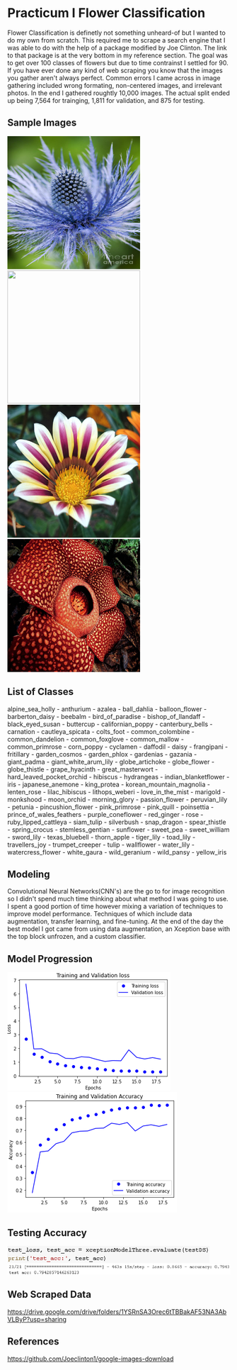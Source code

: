 # Practicum I Flower Classification
Flower Classification is definetly not something unheard-of but I wanted to do my own from scratch. This required me to scrape a search engine that I was able to do with the help of a package modified by Joe Clinton. The link to that package is at the very bottom in my reference section. The goal was to get over 100 classes of flowers but due to time contrainst I settled for 90. If you have ever done any kind of web scraping you know that the images you gather aren't always perfect. Common errors I came across in image gathering included wrong formating, non-centered images, and irrelevant photos. In the end I gathered roughtly 10,000 images. The actual split ended up being 7,564 for trainging, 1,811 for validation, and 875 for testing.

## Sample Images
<img src="alpine_sea_holly4.png" width="300" height="300"> <img src="bird_of_paradise1.png" width="300" height="300">
<img src="gazania5.png" width="300" height="300"> <img src="giant_padma4.png" width="300" height="300">

## List of Classes
alpine_sea_holly - anthurium - azalea - ball_dahlia - balloon_flower - barberton_daisy - beebalm - bird_of_paradise - bishop_of_llandaff - black_eyed_susan - buttercup - californian_poppy - canterbury_bells - carnation - cautleya_spicata - colts_foot - common_colombine - common_dandelion - common_foxglove - common_mallow - common_primrose - corn_poppy - cyclamen - daffodil - daisy - frangipani - fritillary - garden_cosmos - garden_phlox - gardenias - gazania - giant_padma - giant_white_arum_lily - globe_artichoke - globe_flower - globe_thistle - grape_hyacinth - great_masterwort - hard_leaved_pocket_orchid - hibiscus - hydrangeas - indian_blanketflower - iris - japanese_anemone - king_protea - korean_mountain_magnolia - lenten_rose - lilac_hibiscus - lithops_weberi - love_in_the_mist - marigold - monkshood - moon_orchid - morning_glory - passion_flower - peruvian_lily - petunia - pincushion_flower - pink_primrose - pink_quill - poinsettia - prince_of_wales_feathers - purple_coneflower - red_ginger - rose - ruby_lipped_cattleya - siam_tulip - silverbush - snap_dragon - spear_thistle - spring_crocus - stemless_gentian - sunflower - sweet_pea - sweet_william - sword_lily - texas_bluebell - thorn_apple - tiger_lily - toad_lily - travellers_joy - trumpet_creeper - tulip - wallflower - water_lily - watercress_flower - white_gaura - wild_geranium - wild_pansy - yellow_iris

## Modeling
Convolutional Neural Networks(CNN's) are the go to for image recognition so I didn't spend much time thinking about what method I was going to use. I spent a good portion of time however mixing a variation of techniques to improve model performance. Techniques of which include data augmentation, transfer learning, and fine-tuning. At the end of the day the best model I got came from using data augmentation, an Xception base with the top block unfrozen, and a custom classifier. 

## Model Progression
![Model Loss Progression](Mode_Loss_Progression.png) ![Model Loss Progression](Model_Accuracy_Progression.png)

## Testing Accuracy
![Model Loss Progression](Testing_Command.png)
![Model Loss Progression](Testing_Accuracy.png)

## Web Scraped Data
https://drive.google.com/drive/folders/1YSRnSA3Orec6tTBBakAF53NA3AbVLByP?usp=sharing

## References
https://github.com/Joeclinton1/google-images-download
